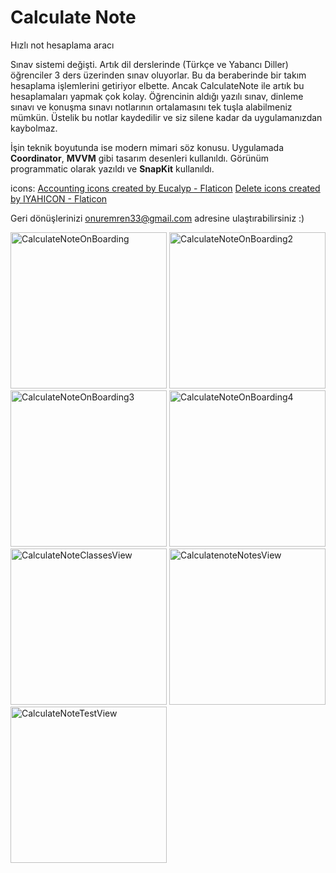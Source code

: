 # Calculate Note

Hızlı not hesaplama aracı

Sınav sistemi değişti. Artık dil derslerinde (Türkçe ve Yabancı Diller) öğrenciler 3 ders üzerinden sınav oluyorlar. Bu da beraberinde bir takım hesaplama işlemlerini getiriyor elbette. Ancak CalculateNote ile artık bu hesaplamaları yapmak çok kolay. Öğrencinin aldığı yazılı sınav, dinleme sınavı ve konuşma sınavı notlarının ortalamasını tek tuşla alabilmeniz mümkün. Üstelik bu notlar kaydedilir ve siz silene kadar da uygulamanızdan kaybolmaz. 

İşin teknik boyutunda ise modern mimari söz konusu. Uygulamada **Coordinator**, **MVVM** gibi tasarım desenleri kullanıldı. Görünüm programmatic olarak yazıldı ve **SnapKit** kullanıldı.

icons:
<a href="https://www.flaticon.com/free-icons/accounting" title="accounting icons">Accounting icons created by Eucalyp - Flaticon</a>
<a href="https://www.flaticon.com/free-icons/delete" title="delete icons">Delete icons created by IYAHICON - Flaticon</a>

Geri dönüşlerinizi onuremren33@gmail.com adresine ulaştırabilirsiniz :)

<img width="250" alt="CalculateNoteOnBoarding" src="https://github.com/OnurEmren/CalculateNote/assets/98044736/3e2bac59-d18b-42f9-899c-6582785b6b60">
<img width="250" alt="CalculateNoteOnBoarding2" src="https://github.com/OnurEmren/CalculateNote/assets/98044736/320ab54d-9838-49d0-b36c-c3e6d6bd5c5d">
<img width="250" alt="CalculateNoteOnBoarding3" src="https://github.com/OnurEmren/CalculateNote/assets/98044736/5d621b00-470d-4a0c-8498-ef3de18ee9ab">
<img width="250" alt="CalculateNoteOnBoarding4" src="https://github.com/OnurEmren/CalculateNote/assets/98044736/c09524ba-f31d-4d9e-9881-dba79cc62d17">
<img width="250" alt="CalculateNoteClassesView" src="https://github.com/OnurEmren/CalculateNote/assets/98044736/6daf78ff-32d0-4f83-b4a3-eb0031553dc9">
<img width="250" alt="CalculatenoteNotesView" src="https://github.com/OnurEmren/CalculateNote/assets/98044736/4bcee5bf-724f-4487-b5cc-d2453d1349e5">
<img width="250" alt="CalculateNoteTestView" src="https://github.com/OnurEmren/CalculateNote/assets/98044736/f8f7ad9f-4227-43bd-9ccf-eb288db8ff68">
